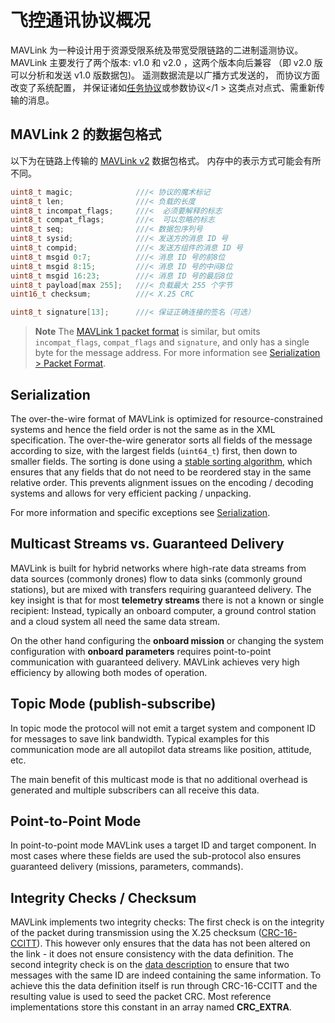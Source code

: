 # 飞控通讯协议概况

MAVLink 为一种设计用于资源受限系统及带宽受限链路的二进制遥测协议。 MAVLink 主要发行了两个版本: v1.0 和 v2.0 ，这两个版本向后兼容 （即 v2.0 版可以分析和发送 v1.0 版数据包)。 遥测数据流是以广播方式发送的， 而协议方面改变了系统配置， 并保证诸如[任务协议](../services/mission.md)或参数协议</1 > 这类点对点式、需重新传输的消息。</p> 

## MAVLink 2 的数据包格式

以下为在链路上传输的 [MAVLink v2](../guide/mavlink_2.md) 数据包格式。 内存中的表示方式可能会有所不同。

```C
uint8_t magic;              ///< 协议的魔术标记
uint8_t len;                ///< 负载的长度
uint8_t incompat_flags;     ///<  必须要解释的标志
uint8_t compat_flags;       ///<  可以忽略的标志
uint8_t seq;                ///< 数据包序列号
uint8_t sysid;              ///< 发送方的消息 ID 号
uint8_t compid;             ///< 发送方组件的消息 ID 号
uint8_t msgid 0:7;          ///< 消息 ID 号的前8位
uint8_t msgid 8:15;         ///< 消息 ID 号的中间8位
uint8_t msgid 16:23;        ///< 消息 ID 号的最后8位
uint8_t payload[max 255];   ///< 负载最大 255 个字节
uint16_t checksum;          ///< X.25 CRC
```

```C
uint8_t signature[13];      ///< 保证正确连接的签名（可选）
```

> **Note** The [MAVLink 1 packet format](../guide/serialization.md#v1_packet_format) is similar, but omits `incompat_flags`, `compat_flags` and `signature`, and only has a single byte for the message address. For more information see [Serialization > Packet Format](../guide/serialization.md#packet_format).

## Serialization

The over-the-wire format of MAVLink is optimized for resource-constrained systems and hence the field order is not the same as in the XML specification. The over-the-wire generator sorts all fields of the message according to size, with the largest fields (`uint64_t`) first, then down to smaller fields. The sorting is done using a [stable sorting algorithm](https://en.wikipedia.org/wiki/Sorting_algorithm#Stability), which ensures that any fields that do not need to be reordered stay in the same relative order. This prevents alignment issues on the encoding / decoding systems and allows for very efficient packing / unpacking.

For more information and specific exceptions see [Serialization](../guide/serialization.md).

## Multicast Streams vs. Guaranteed Delivery

MAVLink is built for hybrid networks where high-rate data streams from data sources (commonly drones) flow to data sinks (commonly ground stations), but are mixed with transfers requiring guaranteed delivery. The key insight is that for most **telemetry streams** there is not a known or single recipient: Instead, typically an onboard computer, a ground control station and a cloud system all need the same data stream.

On the other hand configuring the **onboard mission** or changing the system configuration with **onboard parameters** requires point-to-point communication with guaranteed delivery. MAVLink achieves very high efficiency by allowing both modes of operation.

## Topic Mode \(publish-subscribe\)

In topic mode the protocol will not emit a target system and component ID for messages to save link bandwidth. Typical examples for this communication mode are all autopilot data streams like position, attitude, etc.

The main benefit of this multicast mode is that no additional overhead is generated and multiple subscribers can all receive this data.

## Point-to-Point Mode

In point-to-point mode MAVLink uses a target ID and target component. In most cases where these fields are used the sub-protocol also ensures guaranteed delivery (missions, parameters, commands).

## Integrity Checks / Checksum

MAVLink implements two integrity checks: The first check is on the integrity of the packet during transmission using the X.25 checksum ([CRC-16-CCITT](https://en.wikipedia.org/wiki/Cyclic_redundancy_check)). This however only ensures that the data has not been altered on the link - it does not ensure consistency with the data definition. The second integrity check is on the [data description](https://en.wikipedia.org/wiki/Data_definition_language) to ensure that two messages with the same ID are indeed containing the same information. To achieve this the data definition itself is run through CRC-16-CCITT and the resulting value is used to seed the packet CRC. Most reference implementations store this constant in an array named **CRC\_EXTRA**.